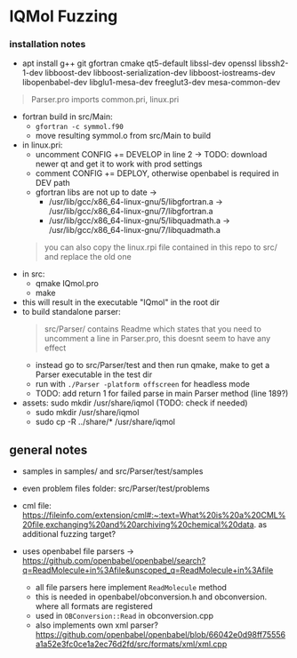 # IQMol Fuzzing


### installation notes

- apt install g++ git gfortran cmake qt5-default libssl-dev openssl libssh2-1-dev libboost-dev libboost-serialization-dev libboost-iostreams-dev libopenbabel-dev libglu1-mesa-dev freeglut3-dev mesa-common-dev
> Parser.pro imports common.pri, linux.pri
- fortran build in src/Main:
  - `gfortran -c symmol.f90`
  - move resulting symmol.o from src/Main to build
- in linux.pri:
  - uncomment CONFIG += DEVELOP in line 2 -> TODO: download newer qt and get it to work with prod settings
  - comment CONFIG += DEPLOY, otherwise openbabel is required in DEV path
  - gfortran libs are not up to date ->
    - /usr/lib/gcc/x86_64-linux-gnu/5/libgfortran.a -> /usr/lib/gcc/x86_64-linux-gnu/7/libgfortran.a
    - /usr/lib/gcc/x86_64-linux-gnu/5/libquadmath.a -> /usr/lib/gcc/x86_64-linux-gnu/7/libquadmath.a
  > you can also copy the linux.rpi file contained in this repo to src/ and replace the old one 
- in src:
  - qmake IQmol.pro
  - make
- this will result in the executable "IQmol" in the root dir
- to build standalone parser:
  > src/Parser/ contains Readme which states that you need to uncomment a line in Parser.pro, this doesnt seem to have any effect
  - instead go to src/Parser/test and then run qmake, make to get a Parser executable in the test dir
  - run with `./Parser -platform offscreen` for headless mode
  - TODO: add return 1 for failed parse in main Parser method (line 189?)
- assets: sudo mkdir /usr/share/iqmol (TODO: check if needed)
  - sudo mkdir /usr/share/iqmol
  - sudo cp -R ../share/\* /usr/share/iqmol

## general notes

- samples in samples/ and src/Parser/test/samples
- even problem files folder: src/Parser/test/problems

- cml file: https://fileinfo.com/extension/cml#:~:text=What%20is%20a%20CML%20file,exchanging%20and%20archiving%20chemical%20data. as additional fuzzing target?

- uses openbabel file parsers -> https://github.com/openbabel/openbabel/search?q=ReadMolecule+in%3Afile&unscoped_q=ReadMolecule+in%3Afile
  - all file parsers here implement `ReadMolecule` method
  - this is needed in openbabel/obconversion.h and obconversion. where all formats are registered
  - used in `OBConversion::Read` in obconversion.cpp
  - also implements own xml parser? https://github.com/openbabel/openbabel/blob/66042e0d98ff75556a1a52e3fc0ce1a2ec76d2fd/src/formats/xml/xml.cpp

